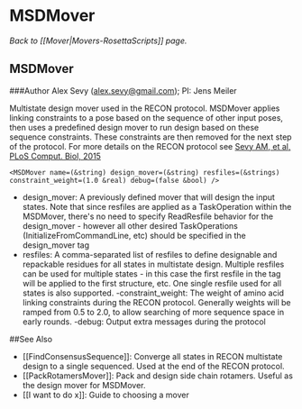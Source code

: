 # MSDMover
*Back to [[Mover|Movers-RosettaScripts]] page.*
## MSDMover

###Author
Alex Sevy (alex.sevy@gmail.com); 
PI: Jens Meiler

Multistate design mover used in the RECON protocol. MSDMover applies linking constraints to a pose based on the sequence of other input poses, then uses a predefined design mover to run design based on these sequence constraints. These constraints are then removed for the next step of the protocol. For more details on the RECON protocol see [Sevy AM, et al, PLoS Comput. Biol, 2015](http://journals.plos.org/ploscompbiol/article?id=10.1371/journal.pcbi.1004300)

```
<MSDMover name=(&string) design_mover=(&string) resfiles=(&strings) 
constraint_weight=(1.0 &real) debug=(false &bool) />

```

-   design\_mover: A previously defined mover that will design the input states. Note that since resfiles are applied as a TaskOperation within the MSDMover, there's no need to specify ReadResfile behavior for the design\_mover - however all other desired TaskOperations (InitializeFromCommandLine, etc) should be specified in the design\_mover tag
-   resfiles: A comma-separated list of resfiles to define designable and repackable residues for all states in multistate design. Multiple resfiles can be used for multiple states - in this case the first resfile in the tag will be applied to the first structure, etc. One single resfile used for all states is also supported.
-constraint_weight: The weight of amino acid linking constraints during the RECON protocol. Generally weights will be ramped from 0.5 to 2.0, to allow searching of more sequence space in early rounds.
-debug: Output extra messages during the protocol

##See Also

* [[FindConsensusSequence]]: Converge all states in RECON multistate design to a single sequenced. Used at the end of the RECON protocol. 
* [[PackRotamersMover]]: Pack and design side chain rotamers. Useful as the design mover for MSDMover.
* [[I want to do x]]: Guide to choosing a mover